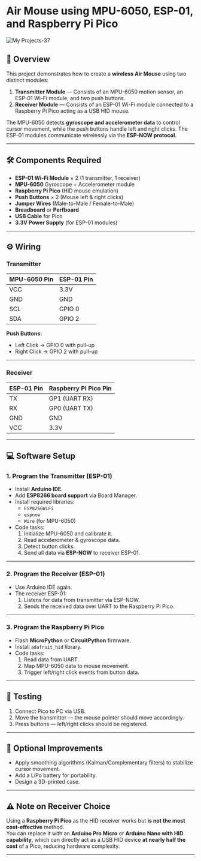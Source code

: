 # Air Mouse using MPU-6050, ESP-01, and Raspberry Pi Pico

![My Projects-37](https://github.com/user-attachments/assets/93c01b87-4746-4f3d-a00b-4ed0db61c337)

## 📌 Overview
This project demonstrates how to create a **wireless Air Mouse** using two distinct modules:
1. **Transmitter Module** — Consists of an MPU-6050 motion sensor, an ESP-01 Wi-Fi module, and two push buttons.
2. **Receiver Module** — Consists of an ESP-01 Wi-Fi module connected to a Raspberry Pi Pico acting as a USB HID mouse.

The MPU-6050 detects **gyroscope and accelerometer data** to control cursor movement, while the push buttons handle left and right clicks. The ESP-01 modules communicate wirelessly via the **ESP-NOW protocol**.

---

## 🛠 Components Required
- **ESP-01 Wi-Fi Module** × 2 (1 transmitter, 1 receiver)
- **MPU-6050** Gyroscope + Accelerometer module
- **Raspberry Pi Pico** (HID mouse emulation)
- **Push Buttons** × 2 (Mouse left & right clicks)
- **Jumper Wires** (Male-to-Male / Female-to-Male)
- **Breadboard** or **Perfboard**
- **USB Cable** for Pico
- **3.3V Power Supply** (for ESP-01 modules)

---

## ⚙️ Wiring

### **Transmitter**
| MPU-6050 Pin | ESP-01 Pin |
|--------------|-----------|
| VCC          | 3.3V      |
| GND          | GND       |
| SCL          | GPIO 0    |
| SDA          | GPIO 2    |

**Push Buttons:**
- Left Click → GPIO 0 with pull-up
- Right Click → GPIO 2 with pull-up

---

### **Receiver**
| ESP-01 Pin | Raspberry Pi Pico Pin |
|------------|-----------------------|
| TX         | GP1 (UART RX)         |
| RX         | GP0 (UART TX)         |
| GND        | GND                   |
| VCC        | 3.3V                  |

---

## 💻 Software Setup

### **1. Program the Transmitter (ESP-01)**
- Install **Arduino IDE**.
- Add **ESP8266 board support** via Board Manager.
- Install required libraries:
  - `ESP8266WiFi`
  - `espnow`
  - `Wire` (for MPU-6050)
- Code tasks:
  1. Initialize MPU-6050 and calibrate it.
  2. Read accelerometer & gyroscope data.
  3. Detect button clicks.
  4. Send all data via **ESP-NOW** to receiver ESP-01.

---

### **2. Program the Receiver (ESP-01)**
- Use Arduino IDE again.
- The receiver ESP-01:
  1. Listens for data from transmitter via ESP-NOW.
  2. Sends the received data over UART to the Raspberry Pi Pico.

---

### **3. Program the Raspberry Pi Pico**
- Flash **MicroPython** or **CircuitPython** firmware.
- Install `adafruit_hid` library.
- Code tasks:
  1. Read data from UART.
  2. Map MPU-6050 data to mouse movement.
  3. Trigger left/right click events from button data.

---

## 🚀 Testing
1. Connect Pico to PC via USB.
2. Move the transmitter — the mouse pointer should move accordingly.
3. Press buttons — left/right clicks should be registered.

---

## 🔧 Optional Improvements
- Apply smoothing algorithms (Kalman/Complementary filters) to stabilize cursor movement.
- Add a LiPo battery for portability.
- Design a 3D-printed case.

---

## ⚠️ Note on Receiver Choice
Using a **Raspberry Pi Pico** as the HID receiver works but **is not the most cost-effective** method.  
You can replace it with an **Arduino Pro Micro** or **Arduino Nano with HID capability**, which can directly act as a USB HID device **at nearly half the cost** of a Pico, reducing hardware complexity.

---
